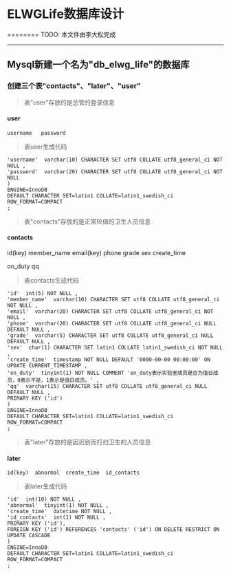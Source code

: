 # ELWGLife数据库设计
========
TODO: 本文件由李大松完成

 -------
 

## Mysql新建一个名为"db_elwg_life"的数据库

### 创建三个表"contacts"、"later"、"user"

> 表"user"存放的是总管的登录信息

#### user 

	username   password

> 表user生成代码

``` CREATE TABLE 'NewTable' (
'username'  varchar(10) CHARACTER SET utf8 COLLATE utf8_general_ci NOT NULL ,
'password'  varchar(20) CHARACTER SET utf8 COLLATE utf8_general_ci NOT NULL 
)
ENGINE=InnoDB
DEFAULT CHARACTER SET=latin1 COLLATE=latin1_swedish_ci
ROW_FORMAT=COMPACT
;

 ```

> 表"contacts"存放的是正常轮值的卫生人员信息

#### contacts 

id(key) member_name   email(key)  phone  grade  sex  create_time  

on_duty  qq

> 表contacts生成代码

``` CREATE TABLE 'NewTable' (
'id'  int(5) NOT NULL ,
'member_name'  varchar(10) CHARACTER SET utf8 COLLATE utf8_general_ci NOT NULL ,
'email'  varchar(20) CHARACTER SET utf8 COLLATE utf8_general_ci NOT NULL ,
'phone'  varchar(20) CHARACTER SET utf8 COLLATE utf8_general_ci NULL DEFAULT NULL ,
'grade'  varchar(5) CHARACTER SET utf8 COLLATE utf8_general_ci NULL DEFAULT NULL ,
'sex'  char(1) CHARACTER SET latin1 COLLATE latin1_swedish_ci NOT NULL ,
'create_time'  timestamp NOT NULL DEFAULT '0000-00-00 00:00:00' ON UPDATE CURRENT_TIMESTAMP ,
'on_duty'  tinyint(1) NOT NULL COMMENT 'on_duty表示实验室成员是否为值日成员，0表示不是，1表示是值日成员。' ,
'qq'  varchar(15) CHARACTER SET utf8 COLLATE utf8_general_ci NULL DEFAULT NULL ,
PRIMARY KEY ('id')
)
ENGINE=InnoDB
DEFAULT CHARACTER SET=latin1 COLLATE=latin1_swedish_ci
ROW_FORMAT=COMPACT
;

  ```

> 表"later"存放的是因迟到而打扫卫生的人员信息

#### later
	id(key)  abnormal  create_time  id_contacts

> 表later生成代码

``` CREATE TABLE 'NewTable' (
'id'  int(10) NOT NULL ,
'abnormal'  tinyint(1) NOT NULL ,
'create_time'  datetime NOT NULL ,
'id_contacts'  int(1) NOT NULL ,
PRIMARY KEY ('id'),
FOREIGN KEY ('id') REFERENCES 'contacts' ('id') ON DELETE RESTRICT ON UPDATE CASCADE
)
ENGINE=InnoDB
DEFAULT CHARACTER SET=latin1 COLLATE=latin1_swedish_ci
ROW_FORMAT=COMPACT
;

 ```

